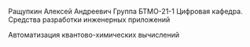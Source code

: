 Ращупкин Алексей Андреевич
Группа БТМО-21-1
Цифровая кафедра. Средства разработки инженерных приложений

Автоматизация квантово-химических вычислений
